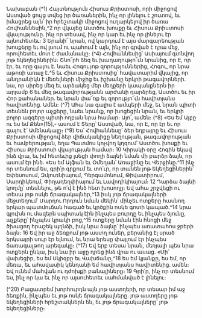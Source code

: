
Նախաբան
(^1) Հայտնություն Հիսուս Քրիստոսի, որի միջոցով Աստված ցույց տվեց իր ծառաներին, ինչ որ լինելու է շուտով, եւ
իմացրեց այն՝ իր հրեշտակի միջոցով ուղարկելով իր ծառա Հովհաննեսին,^2 որ վկայեց Աստծու խոսքը եւ Հիսուս
Քրիստոսի վկայությունը. ինչ որ տեսավ, ինչ որ կար եւ ինչ որ լինելու էր այնուհետեւ։ 3 Երանի՜ նրան, ով կարդում է այս
մարգարեության խոսքերը եւ ով լսում ու պահում է այն, ինչ որ գրված է դրա մեջ, որովհետեւ մոտ է ժամանակը։
(^4) Հովհաննեսից՝ Ասիայում գտնվող յոթ եկեղեցիներին։ Շնո՜րհ ձեզ եւ խաղաղությո՜ւն նրանից, որ Է, որ էր, եւ որը
գալու է. նաեւ Հոգու յոթ զորություններից, Հոգու, որ նրա աթոռի առաջ է.^5 եւ Հիսուս Քրիստոսից՝ հավատարիմ վկայից,
որ անդրանիկն է մեռելների միջից եւ իշխանը երկրի թագավորների. նա, որ սիրեց մեզ եւ արձակեց մեր մեղքերի
կապանքներն իր արյամբ 6 եւ մեզ թագավորությանն արժանի դարձրեց, Աստծու եւ իր Հոր քահանաներ. եւ նրան փա՜ռք
եւ զորությո՜ւն հավիտյանս հավիտենից. Ամեն։
(^7) Ահա նա գալիս է ամպերի մեջ, եւ նրան պիտի տեսնեն բոլոր աչքերը, նաեւ նրանք, որ խոցեցին նրան, եւ երկրի բոլոր
ազգերը պիտի ողբան նրա համար։ Այո՛, ամեն։
(^8) «Ես եմ Այբը ու ես եմ Քեն»[15],- ասում է Տերը՝ Աստված, նա, որ Է, որ էր եւ որ գալու է՝ Ամենակալը։
(^9) Ես՝ Հովհաննեսը՝ ձեր եղբայրը եւ Հիսուս Քրիստոսի միջոցով ձեր վիճակակիցը նեղության, թագավորության եւ
համբերության, եղա Պատմոս կոչվող կղզում՝ Աստծու խոսքի եւ Հիսուս Քրիստոսի վկայության համար։ 10 Կիրակի օրը
Հոգին եկավ ինձ վրա, եւ իմ հետեւից լսեցի փողի ձայնի նման մի բարձր ձայն, որ ասում էր ինձ. «Ես եմ Ալֆան եւ Օմեղան՝
Առաջինը եւ Վերջինը.^11 ինչ որ տեսնում ես, գրի՛ր գրքում եւ տո՛ւր, որ տանեն յոթ եկեղեցիներին՝ Եփեսոսում,
Զմյուռնիայում, Պերգամոնում, Թիվատիրում, Սարդիկեում, Փիղադեղփիայում եւ Լավոդիկիայում։ 12 Դարձա ձայնի
կողմը՝ տեսնելու, թե ո՛վ է ինձ հետ խոսողը։ Եվ ահա շրջվեցի ու տեսա յոթ ոսկե ճրագակալներ,^13 իսկ յոթ ճրագակալների
մեջտեղում՝ Մարդու Որդուն նման մեկին՝ մինչեւ ոտքերը հասնող երկար պատմուճան հագած եւ կրծքին ոսկե գոտի
կապած.^14 նրա գլուխն ու մազերն սպիտակ էին ինչպես բուրդը եւ ինչպես ձյունը, աչքերը՝ ինչպես կրակի բոց,^15 ոտքերը
նման էին հնոցի մեջ ծխացող հրաշեկ պղնձի, իսկ նրա ձայնը՝ ինչպես առատահոս ջրերի ձայն։ 16 Եվ իր աջ ձեռքում յոթ
աստղ ուներ, բերանից էլ սրած երկսայրի սուր էր ելնում, եւ նրա երեսը փայլում էր ինչպես ճառագայթող արեգակը։
(^17) Եվ երբ տեսա նրան, մեռյալի պես նրա ոտքերն ընկա, իսկ նա իր աջը դրեց ինձ վրա ու ասաց. «Մի՛ վախեցիր, ես
եմ Սկիզբը եւ Վախճանը,^18 ես եմ կյանքը, ես եմ, որ մեռա, եւ ահավասիկ կենդանի եմ հավիտյանս հավիտենից. ամեն։
Եվ ունեմ մահվան ու դժոխքի բանալիները։ 19 Գրի՛ր, ինչ որ տեսնում ես, ինչ որ կա եւ ինչ որ այսուհետեւ սահմանված
է լինելու։


(^20) Բացատրեմ խորհուրդն այն յոթ աստղերի, որ տեսար իմ աջ ձեռքին, ինչպես եւ յոթ ոսկե ճրագակալները. յոթ
աստղերը յոթ եկեղեցիների հրեշտակներն են, եւ յոթ ճրագակալները՝ յոթ եկեղեցիները։
